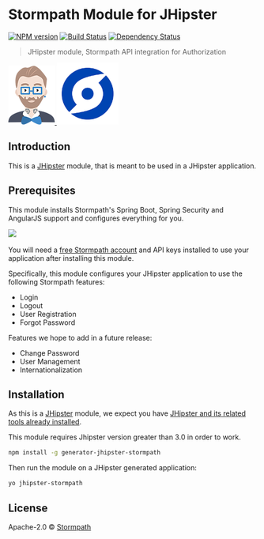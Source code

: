 # Stormpath Module for JHipster
[![NPM version][npm-image]][npm-url] [![Build Status][travis-image]][travis-url] [![Dependency Status][daviddm-image]][daviddm-url]
> JHipster module, Stormpath API integration for Authorization

<div>
  <a href="http://jhipster.github.io">
    <img src="https://github.com/stormpath/generator-jhipster-stormpath/raw/master/static/jhipster-logo.png">
  </a>
  <a href="https://www.stormpath.com/">
    <img width=125px src="https://github.com/stormpath/generator-jhipster-stormpath/raw/master/static/stormpath-logo.png">
  </a>
</div>

## Introduction

This is a [JHipster](http://jhipster.github.io/) module, that is meant to be used in a JHipster application.

## Prerequisites

This module installs Stormpath's Spring Boot, Spring Security and AngularJS support and configures everything for you.

<img src="https://raw.githubusercontent.com/stormpath/generator-jhipster-stormpath/master/static/yo-jhipster-stormpath.gif" width="800">

You will need a [free Stormpath account](https://api.stormpath.com/register) and API keys installed to use your application after installing this module.

Specifically, this module configures your JHipster application to use the following Stormpath features:

* Login
* Logout
* User Registration
* Forgot Password

Features we hope to add in a future release:

* Change Password
* User Management
* Internationalization

## Installation

As this is a [JHipster](http://jhipster.github.io/) module, we expect you have [JHipster and its related tools already installed](http://jhipster.github.io/installation.html).

This module requires Jhipster version greater than 3.0 in order to work.

```bash
npm install -g generator-jhipster-stormpath
```

Then run the module on a JHipster generated application:

```bash
yo jhipster-stormpath
```

## License

Apache-2.0 © [Stormpath](https://stormpath.com)

[npm-image]: https://img.shields.io/npm/v/generator-jhipster-stormpath.svg
[npm-url]: https://npmjs.org/package/generator-jhipster-stormpath
[travis-image]: https://travis-ci.org/stormpath/generator-jhipster-stormpath.svg?branch=master
[travis-url]: https://travis-ci.org/stormpath/generator-jhipster-stormpath
[daviddm-image]: https://david-dm.org/stormpath/generator-jhipster-stormpath.svg?theme=shields.io
[daviddm-url]: https://david-dm.org/stormpath/generator-jhipster-module
